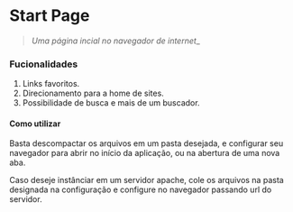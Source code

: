 # Start Page 

>_Uma página incial no navegador de internet__

### Fucionalidades

1. Links favoritos. 
2. Direcionamento para a home de sites.
3. Possibilidade de busca e mais de um buscador.

#### Como utilizar 

Basta descompactar os arquivos em um pasta desejada, 
e configurar seu navegador para abrir no início da aplicação,
ou na abertura de uma nova aba.

Caso deseje instânciar em um servidor apache, cole os arquivos
na pasta designada na configuração e configure no navegador
passando url do servidor.


